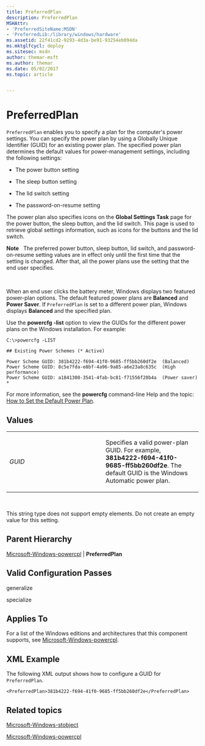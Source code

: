 ```yaml
---
title: PreferredPlan
description: PreferredPlan
MSHAttr:
- 'PreferredSiteName:MSDN'
- 'PreferredLib:/library/windows/hardware'
ms.assetid: 22f41cd2-9293-4d3a-be91-93254eb094da
ms.mktglfcycl: deploy
ms.sitesec: msdn
author: themar-msft
ms.author: themar
ms.date: 05/02/2017
ms.topic: article


---
```


# PreferredPlan


`PreferredPlan` enables you to specify a plan for the computer's power settings. You can specify the power plan by using a Globally Unique Identifier (GUID) for an existing power plan. The specified power plan determines the default values for power-management settings, including the following settings:

-   The power button setting

-   The sleep button setting

-   The lid switch setting

-   The password-on-resume setting

The power plan also specifies icons on the **Global Settings Task** page for the power button, the sleep button, and the lid switch. This page is used to retrieve global settings information, such as icons for the buttons and the lid switch.

**Note**  
The preferred power button, sleep button, lid switch, and password-on-resume setting values are in effect only until the first time that the setting is changed. After that, all the power plans use the setting that the end user specifies.

 

When an end user clicks the battery meter, Windows displays two featured power-plan options. The default featured power plans are **Balanced** and **Power Saver**. If `PreferredPlan` is set to a different power plan, Windows displays **Balanced** and the specified plan.

Use the **powercfg -list** option to view the GUIDs for the different power plans on the Windows installation. For example:

```
C:\>powercfg -LIST

## Existing Power Schemes (* Active)

Power Scheme GUID: 381b4222-f694-41f0-9685-ff5bb260df2e  (Balanced)
Power Scheme GUID: 8c5e7fda-e8bf-4a96-9a85-a6e23a8c635c  (High performance)
Power Scheme GUID: a1841308-3541-4fab-bc81-f71556f20b4a  (Power saver) *
```

For more information, see the **powercfg** command-line Help and the topic: [How to Set the Default Power Plan](http://go.microsoft.com/fwlink/?LinkId=268347).

## Values


<table>
<colgroup>
<col width="50%" />
<col width="50%" />
</colgroup>
<tbody>
<tr class="odd">
<td><p><em>GUID</em></p></td>
<td><p>Specifies a valid power-plan GUID. For example, <strong>381b4222-f694-41f0-9685-ff5bb260df2e</strong>. The default GUID is the Windows Automatic power plan.</p></td>
</tr>
</tbody>
</table>

 

This string type does not support empty elements. Do not create an empty value for this setting.

## Parent Hierarchy


[Microsoft-Windows-powercpl](microsoft-windows-powercpl.md) | **PreferredPlan**

## Valid Configuration Passes


generalize

specialize

## Applies To


For a list of the Windows editions and architectures that this component supports, see [Microsoft-Windows-powercpl](microsoft-windows-powercpl.md).

## XML Example


The following XML output shows how to configure a GUID for `PreferredPlan`.

```
<PreferredPlan>381b4222-f694-41f0-9685-ff5bb260df2e</PreferredPlan>
```

## Related topics


[Microsoft-Windows-stobject](microsoft-windows-stobject.md)

[Microsoft-Windows-powercpl](microsoft-windows-powercpl.md)

 

 







